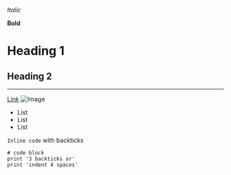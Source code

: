 *Italic*	

**Bold**	

# Heading 1

## Heading 2

---

[Link](https://ragng-dohng.github.io/cse15l-lab-reports/)
![Image](https://www.google.com/url?sa=i&url=https%3A%2F%2Fwww.peakpx.com%2Fen%2Fhd-wallpaper-desktop-kzumv&psig=AOvVaw1hihD4I83m52NGpvyJp8-k&ust=1673650662464000&source=images&cd=vfe&ved=0CA8QjRxqFwoTCOCx1t2Qw_wCFQAAAAAdAAAAABAE)

* List
* List
* List

`Inline code` with backticks

```
# code block
print '3 backticks or'
print 'indent 4 spaces'
```
